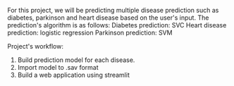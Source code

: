 For this project, we will be predicting multiple disease prediction such as diabetes, parkinson and heart disease based on the user's input. The prediction's algorithm is as follows:
Diabetes prediction: SVC 
Heart disease prediction: logistic regression
Parkinson prediction: SVM

Project's workflow:
1. Build prediction model for each disease.
2. Import model to .sav format
3. Build a web application using streamlit
